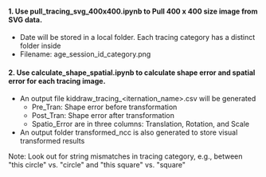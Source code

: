 
#### 1. Use pull_tracing_svg_400x400.ipynb to Pull 400 x 400 size image from SVG data.
- Date will be stored in a local folder. Each tracing category has a distinct folder inside
- Filename: age_session_id_category.png

#### 2. Use calculate_shape_spatial.ipynb to calculate shape error and spatial error for each tracing image.
- An output file kiddraw_tracing_<iternation_name>.csv will be generated
    - Pre_Tran: Shape error before transformation
    - Post_Tran: Shape error after transformation
    - Spatio_Error are in three columns: Translation, Rotation, and Scale
- An output folder transformed_ncc is also generated to store visual transformed results

Note: Look out for string mismatches in tracing category, e.g., between "this circle" vs. "circle" and "this square" vs. "square"
